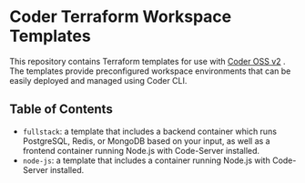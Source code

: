 # Coder Terraform Workspace Templates


This repository contains Terraform templates for use with [Coder OSS v2](https://coder.com) . The templates provide preconfigured workspace environments that can be easily deployed and managed using Coder CLI.

## Table of Contents

- `fullstack`: a template that includes a backend container which runs PostgreSQL, Redis, or MongoDB based on your input, as well as a frontend container running Node.js with Code-Server installed.
- `node-js`: a template that includes a container running Node.js with Code-Server installed.

